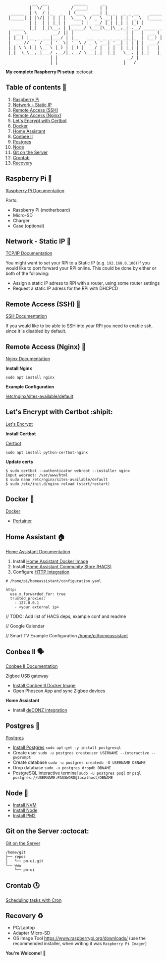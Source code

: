 <pre align="center">
          __  __          _____      _                        
         |  \/  |        / ____|    | |                       
  _____  | \  / |_   _  | (___   ___| |_ _   _ _ __    _____  
 |_____| | |\/| | | | |  \___ \ / _ \ __| | | | '_ \  |_____| 
         | |  | | |_| |  ____) |  __/ |_| |_| | |_) |         
  _____  |_|  |_|\__, | |_____/ \___|\__|\__,_| .__/ _____ _  
 |  __ \          __/ || |                    | |   |  __ (_) 
 | |__) |__ _ ___|___/ | |__   ___ _ __ _ __ _|_|_  | |__) |  
 |  _  // _` / __| '_ \| '_ \ / _ \ '__| '__| | | | |  ___/ | 
 | | \ \ (_| \__ \ |_) | |_) |  __/ |  | |  | |_| | | |   | | 
 |_|  \_\__,_|___/ .__/|_.__/ \___|_|  |_|   \__, | |_|   |_| 
                 | |                          __/ |           
                 |_|                         |___/            
</pre>

**My complete Raspberry Pi setup** :octocat:

Table of contents :book:
-----------------
1. [Raspberry Pi](#raspberry-pi-strawberry)
1. [Network - Static IP](#network---static-ip-wrench)
1. [Remote Access (SSH)](#remote-access-ssh-wrench)
1. [Remote Access (Nginx)](#remote-access-nginx-wrench)
1. [Let's Encrypt with Certbot](#lets-encrypt-with-certbot-shipit)
1. [Docker](#docker-whale)
1. [Home Assistant](#home-assistant-house)
1. [Conbee II](#conbee-ii-speaking_head)
1. [Postgres](#postgres-elephant)
1. [Node](#node-diamond_shape_with_a_dot_inside)
1. [Git on the Server](#git-on-the-server-octocat)
1. [Crontab](#crontab-clock4)
1. [Recovery](#recovery-recycle)

Raspberry Pi :strawberry:
------------
[Raspberry Pi Documentation](https://www.raspberrypi.org/documentation/)

Parts:
- Raspberry Pi (motherboard)
- Micro-SD
- Charger
- Case (optional)

Network - Static IP :wrench:
-------------------
[TCP/IP Documentation](https://www.raspberrypi.org/documentation/configuration/tcpip/)

You might want to set your RPi to a Static IP (e.g. `192.168.0.100`) if you would like to port forward your RPi online. This could be done by either or both of the following:
- Assign a static IP adress to RPi with a router, using some router settings
- Request a static IP adress for the RPi with DHCPCD

Remote Access (SSH) :wrench:
-------------------
[SSH Documentation](https://www.raspberrypi.org/documentation/remote-access/ssh/)

If you would like to be able to SSH into your RPi you need to enable ssh, since it is disabled by default.

Remote Access (Nginx) :wrench:
---------------------
[Nginx Documentation](https://www.raspberrypi.org/documentation/remote-access/web-server/nginx.md)

**Install Nginx**

`sudo apt install nginx`

**Example Configuration**

[/etc/nginx/sites-available/default](nginx)

Let's Encrypt with Certbot :shipit:
--------------------------
[Let's Encrypt](https://letsencrypt.org/)

**Install Certbot**

[Certbot](https://certbot.eff.org/)

`sudo apt install python-certbot-nginx`

**Update certs**
```
$ sudo certbot --authenticator webroot --installer nginx
Input webroot: /var/www/html
$ sudo nano /etc/nginx/sites-available/default
$ sudo /etc/init.d/nginx reload (start/restart)
```

Docker :whale:
--------------
[Docker](https://www.docker.com/)
- [Portainer](https://www.portainer.io/)


Home Assistant :house:
--------------
[Home Assistant Documentation](https://www.home-assistant.io/)
1. Install [Home Assistant Docker Image](https://www.home-assistant.io/docs/installation/docker/)
2. Install [Home Assistant Community Store (HACS)](https://hacs.xyz/)
3. Configure [HTTP Integration](https://www.home-assistant.io/integrations/http/)
```
# /home/pi/homeassistant/configuration.yaml

http:
  use_x_forwarded_for: true
  trusted_proxies:
    - 127.0.0.1
    - <your external ip>
```

// TODO: Add list of HACS deps, example conf and readme

// Google Calendar

// Smart TV
Example Configuration [/home/pi/homeassistant](homeassistant)

Conbee II :speaking_head:
---------
[Conbee II Documentation](https://phoscon.de/en/conbee2)

Zigbee USB gateway

- [Install Conbee II Docker Image](https://phoscon.de/en/conbee2/install#docker)
- Open Phoscon App and sync Zigbee devices

**Home Assistant**
- Install [deCONZ Integration](https://www.home-assistant.io/integrations/deconz/)

Postgres :elephant:
--------
[Postgres](https://www.postgresql.org/)

- [Install Postgres](https://www.postgresql.org/download/linux/ubuntu/) `sudo apt-get -y install postgresql`
- Create user `sudo -u postgres createuser USERNAME --interactive --pwprompt`
- Create database `sudo -u postgres createdb -O USERNAME DBNAME`
- Drop database `sudo -u postgres dropdb DBNAME`
- PostgreSQL interactive terminal `sudo -u postgres psql` or `psql postgres://USERNAME:PASSWORD@localhost/DBNAME`

Node :diamond_shape_with_a_dot_inside:
----
- [Install NVM](https://github.com/nvm-sh/nvm#installing-and-updating)
- [Install Node](https://github.com/nvm-sh/nvm#usage)
- [Install PM2](https://github.com/Unitech/pm2)

Git on the Server :octocat:
-----------------
[Git on the Server](https://git-scm.com/book/fa/v2/Git-on-the-Server-Setting-Up-the-Server)

```
/home/git
├── repos
│   └── pm-ui.git
└── www
    └── pm-ui
```

Crontab :clock4:
-------
[Scheduling tasks with Cron](https://www.raspberrypi.org/documentation/linux/usage/cron.md)

Recovery :recycle:
--------
- PC/Laptop
- Adapter Micro-SD
- OS Image Tool https://www.raspberrypi.org/downloads/ (use the recommended installer, when writing it was `Raspberry Pi Imager`)

**You're Welcome!** :tada:
